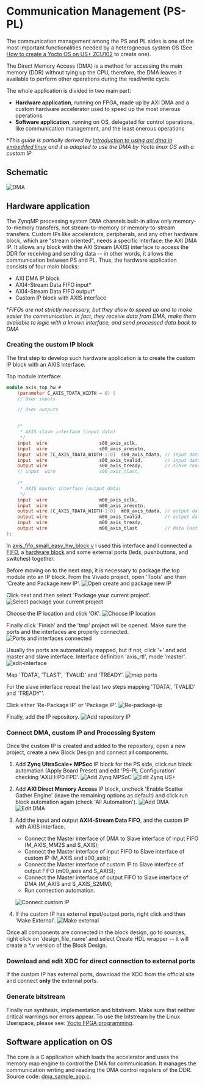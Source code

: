 # Communication Management (PS-PL)
The communication management among the PS and PL sides is one of the most important functionalities needed by a heterogneous system OS (See [How to create a Yocto OS on US+ ZCU102](https://mdc-suite.github.io/miscellaneous/yoctofpga) to create one). 

The Direct Memory Access (DMA) is a method for accessing the main memory (DDR) without tying up the CPU, therefore, the DMA leaves it available to perform other operations during the read/write cycle.

The whole application is divided in two main part:
 - **Hardware application**, running on FPGA, made up by AXI DMA and a custom hardware accelerator used to speed up the most onerous operations
 - **Software application**, running on OS, delegated for control operations, like communication management, and the least onerous operations

**This guide is partially derived by [Introduction to using axi dma in embedded linux](https://www.hackster.io/whitney-knitter/introduction-to-using-axi-dma-in-embedded-linux-5264ec#things) and it is adapted to use the DMA by Yocto linux OS with a custom IP*

## Schematic
![DMA](../readme_images/dma.png)

## Hardware application
The ZynqMP processing system DMA channels built-in allow only memory-to-memory transfers, not stream-to-memory or memory-to-stream transfers. Custom IPs like accelerators, peripherals, and any other hardware block, which are "stream oriented", needs a specific interface: the AXI DMA IP. It allows any block with the AXI Stream (AXIS) interface to access the DDR for receiving and sending data -- in other words, it allows the communication between PS and PL. Thus, the hardware application consists of four main blocks:
 - AXI DMA IP block
 - AXI4-Stream Data FIFO input*
 - AXI4-Stream Data FIFO output*
 - Custom IP block with AXIS interface

**FIFOs are not strictly necessary, but they allow to speed up and to make easier the communication. In fact, they receive data from DMA, make them available to logic with a known interface, and send processed data back to DMA*

### Creating the custom IP block
The first step to develop such hardware application is to create the custom IP block with an AXIS interface.

Top module interface:
```verilog
module axis_top_hw #
    (parameter C_AXIS_TDATA_WIDTH = 8) (
    // User inputs

    // User outputs


    /*
     * AXIS slave interface (input data)
     */
    input  wire                   s00_axis_aclk,
    input  wire                   s00_axis_aresetn,
    input  wire [C_AXIS_TDATA_WIDTH-1:0]  s00_axis_tdata, // input data
    input  wire                   s00_axis_tvalid,        // input data valid 
    output wire                   s00_axis_tready,        // slave ready
    // input  wire                s00_axis_tlast,
    
    /*
     * AXIS master interface (output data)
     */
    input  wire                   m00_axis_aclk,    
    input  wire                   m00_axis_aresetn,
    output wire [C_AXIS_TDATA_WIDTH-1:0]  m00_axis_tdata, // output data
    output wire                   m00_axis_tvalid,        // output data valid
    input  wire                   m00_axis_tready,        
    output wire                   m00_axis_tlast          // data last signal
);
``` 
In [axis_fifo_small_easy_hw_block.v](axis_fifo_small_easy_hw_block.v) I used this interface and I connected a [FIFO](fifo_small.v), a [hardware block](core_easy_hw_block.v) and some external ports (leds, pushbuttons, and switches) together.

Before moving on to the next step, it is necessary to package the top module into an IP block.
From the Vivado project, open 'Tools' and then 'Create and Package new IP'.
![Open create and package new IP](../readme_images/open-pkg-ip.png)

Click next and then select 'Package your current project'.
![Select package your current project](../readme_images/select-pkg-cur-project.png)

Choose the IP location and click 'OK'.
![Choose IP location](../readme_images/choose-ip-location.png)

Finally click 'Finish' and the 'tmp' project will be opened. Make sure the ports and the interfaces are properly connected.
![Ports and interfaces connected](../readme_images/ports-interfaces-connected.png)

Usually the ports are automatically mapped, but if not, click '+' and add master and slave interface.
Interface definition 'axis_rtl', mode 'master'.
![edit-interface](../readme_images/edit-interface.png)

Map 'TDATA', 'TLAST', 'TVALID' and 'TREADY'.
![map ports](../readme_images/map-ports.png)

For the slave interface repeat the last two steps mapping 'TDATA', 'TVALID' and 'TREADY''.

Click either 'Re-Package IP' or  'Package IP'.
![Re-package-ip](../readme_images/re-package-ip.png)

Finally, add the IP repository.
![Add repository IP](../readme_images/add-repository-ip.png)

### Connect DMA, custom IP and Processing System
Once the custom IP is created and added to the repository, open a new project, create a new Block Design and connect all components.
 1. Add **Zynq UltraScale+ MPSoc** IP block for the PS side, click run block automation (Apply Board Preset) and edit 'PS-PL Configuration' checking 'AXU HP0 FPD'.
  ![Add Zynq MPSoC](../readme_images/ps-side.png)
  ![Edit Zynq US+](../readme_images/edit-ps-pl-conf.png)
 2. Add **AXI Direct Memory Access** IP block, uncheck 'Enable Scatter Gather Engine' (leave the remaining options as default) and click run block automation again (check 'All Automation').
  ![Add DMA](../readme_images/dma-ip.png)
  ![Edit DMA](../readme_images/edit-dma.png)
 3. Add the input and output **AXI4-Stream Data FIFO**, and the custom IP with AXIS interface.
     - Connect the Master interface of DMA to Slave interface of input FIFO (M_AXIS_MM2S and S_AXIS);
     - Connect the Master interface of input FIFO to Slave interface of custom IP (M_AXIS and  s00_axis);
     - Connect the Master interface of custom IP to Slave interface of output FIFO (m00_axis and  S_AXIS);
     - Connect the Master interface of output FIFO to Slave interface of DMA (M_AXIS and  S_AXIS_S2MM);
     - Run connection automation.

    ![Connect custom IP](../readme_images/connect-custom-ip.png)
 4. If the custom IP has external input/output ports, right click and then 'Make External'.
    ![Make external](../readme_images/make-external.png)

Once all components are connected in the block design, go to sources, right click on 'design_file_name' and select Create HDL wrapper -- it will create a *.v version of the Block Design.

### Download and edit XDC for direct connection to external ports
If the custom IP has external ports, download the XDC from the official site and connect **only** the external ports.

### Generate bitstream
Finally run synthesis, implementation and bitstream. Make sure that neither critical warnings nor errors appear.
To use the bitstream by the Linux Userspace, please see: [Yocto FPGA programming](https://mdc-suite.github.io/miscellaneous/yoctofpga#fpga-programming).

## Software application on OS
The core is a C application which loads the accelerator and uses the memory map engine to control the DMA for communication. It manages the communication writing and reading the DMA control registers of the DDR. Source code: [dma_sample_app.c](dma_sample_app.c).
